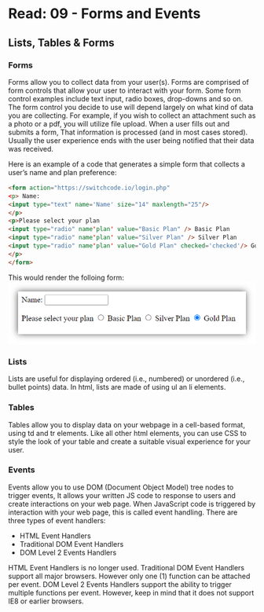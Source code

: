 # Read: 09 - Forms and Events

## Lists, Tables & Forms

### Forms
Forms allow you  to collect data from your user(s). Forms are comprised of form controls that allow your user to interact with your form. Some form control examples include text input, radio boxes, drop-downs and so on. The form control you decide to use will depend largely on what kind of data you are collecting. For example, if you wish to collect an attachment such as a photo or a pdf, you will utilize file upload.
When a user fills out and submits a form, That information is processed (and in most cases stored). Usually the user experience ends with the user being notified that their data was received.

Here is an example of a code that generates a simple form that collects a user’s name and plan preference:

```html
<form action="https://switchcode.io/login.php"
<p> Name:
<input type="text" name='Name' size="14" maxlength="25"/>
</p>
<p>Please select your plan
<input type="radio" name'plan' value="Basic Plan" /> Basic Plan
<input type="radio" name'plan' value="Silver Plan" /> Silver Plan
<input type="radio" name'plan' value="Gold Plan" checked='checked'/> Gold Plan
</p>
</form>
```
This would render the folloing form:
![](imgs/form1.png)

### Lists
Lists are useful for displaying ordered (i.e., numbered) or unordered (i.e., bullet points) data. In html, lists are made of using ul an li elements.

### Tables
Tables allow you to display data on your webpage in a cell-based format, using td and tr elements. Like all other html elements, you can use CSS to style the look of your table and create a suitable visual experience for your user. 
### Events
Events allow you to use DOM (Document Object Model) tree nodes to trigger events, It allows your written JS code to response to users and create interactions on your web page. When JavaScript code is triggered by interaction with your web page, this is called event handling. There are three types of event handlers:
* HTML Event Handlers 
* Traditional DOM Event Handlers
* DOM Level 2 Events Handlers

HTML Event Handlers  is no longer used. Traditional DOM Event Handlers support all major browsers. However only one (1) function can be attached per event. DOM Level 2 Events Handlers support the ability to trigger multiple functions per event. However, keep in mind that it does not support IE8 or earlier browsers.
